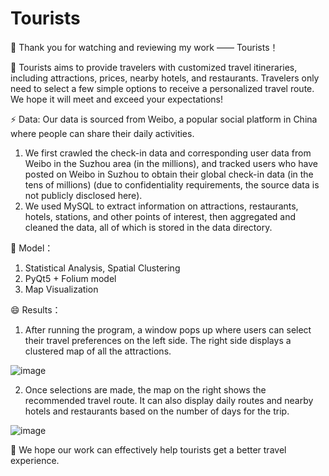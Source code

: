 # Tourists

👋 Thank you for watching and reviewing my work —— Tourists！

👀 Tourists aims to provide travelers with customized travel itineraries, including attractions, prices, nearby hotels, and restaurants. Travelers only need to select a few simple options to receive a personalized travel route. We hope it will meet and exceed your expectations!

⚡ Data: Our data is sourced from Weibo, a popular social platform in China where people can share their daily activities.

1. We first crawled the check-in data and corresponding user data from Weibo in the Suzhou area (in the millions), and tracked users who have posted on Weibo in Suzhou to obtain their global check-in data (in the tens of millions) (due to confidentiality requirements, the source data is not publicly disclosed here).
2. We used MySQL to extract information on attractions, restaurants, hotels, stations, and other points of interest, then aggregated and cleaned the data, all of which is stored in the data directory.


🌱 Model：
1. Statistical Analysis, Spatial Clustering
2. PyQt5 + Folium model
3. Map Visualization



😄 Results：
1. After running the program, a window pops up where users can select their travel preferences on the left side. The right side displays a clustered map of all the attractions.

![image](https://github.com/laokaoya/Tourists/assets/140779724/2c982f76-b07a-42cf-8d7a-046a6f437210)

2. Once selections are made, the map on the right shows the recommended travel route. It can also display daily routes and nearby hotels and restaurants based on the number of days for the trip.

![image](https://github.com/laokaoya/Tourists/assets/140779724/15ada159-43b0-49a7-b45b-1b3d26292876)


💞️ We hope our work can effectively help tourists get a better travel experience.
